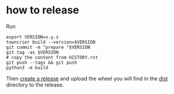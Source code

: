 # how to release

Run

    export VERSION=x.y.z
    towncrier build --version=$VERSION
    git commit -m "prepare "$VERSION
    git tag -as $VERSION
    # copy the content from HISTORY.rst
    git push --tags && git push
    python3 -m build

Then [create a release](https://github.com/camptocamp/odoo-project-tools/releases)
and upload the wheel you will find in the [dist](dist/) directory to the release.
